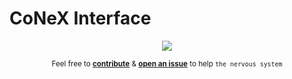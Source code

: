 # CoNeX Interface

<p align="center"><img src="https://github.com/cnrl/conex-interface/assets/23579958/e808d731-7634-476f-8ed5-60d85f025685"  /></p>
<p align="center"><small>Feel free to <a href="https://github.com/cnrl/CoNeX/blob/main/CONTRIBUTING.rst"><b>contribute</b></a> & <a href="https://github.com/cnrl/CoNeX/issues/new"><b>open an issue</b></a> to help <code>the nervous system</code></small></p>
